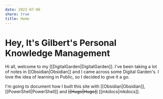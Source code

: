 ```yaml
---
date: 2022-07-06
share: true
title: Home
---
```


# Hey, It's Gilbert's Personal Knowledge Management

Hi all, welcome to my [[DigitalGarden|DigitalGarden]]. I've been taking a lot of notes in [[Obsidian|Obsidian]] and I came across some Digital Garden's. I love the idea of learning in Public, so I decided to give it a go.

I'm going to document how I built this site with [[Obsidian|Obsidian]], [[PowerShell|PowerShell]] and ~~[[Hugo|Hugo]]~~ [[mkdocs|mkdocs]].
